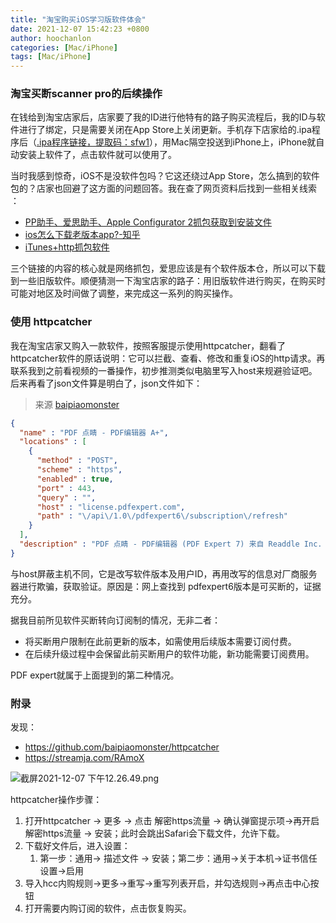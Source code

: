 ```yaml
---
title: "淘宝购买iOS学习版软件体会"
date: 2021-12-07 15:42:23 +0800
author: hoochanlon
categories: [Mac/iPhone]
tags: [Mac/iPhone]
---
```


### 淘宝买断scanner pro的后续操作

在钱给到淘宝店家后，店家要了我的ID进行他特有的路子购买流程后，我的ID与软件进行了绑定，只是需要关闭在App Store上关闭更新。手机存下店家给的.ipa程序后（[.ipa程序链接，提取码：sfw1](https://pan.baidu.com/s/1n2j_2KjmdnAFkaegw-XPzA )），用Mac隔空投送到iPhone上，iPhone就自动安装上软件了，点击软件就可以使用了。

当时我感到惊奇，iOS不是没软件包吗？它这还绕过App Store，怎么搞到的软件包的？店家也回避了这方面的问题回答。我在查了网页资料后找到一些相关线索 <!-- more --> ：

* [PP助手、爱思助手、Apple Configurator 2抓包获取到安装文件](https://www.jianshu.com/p/fdb50d303ad6)
* [ios怎么下载老版本app?-知乎](https://www.zhihu.com/question/344479701/answer/816525672)
* [iTunes+http抓包软件](https://www.jianshu.com/p/acf915b4bd9a)

三个链接的内容的核心就是网络抓包，爱思应该是有个软件版本仓，所以可以下载到一些旧版软件。顺便猜测一下淘宝店家的路子：用旧版软件进行购买，在购买时可能对地区及时间做了调整，来完成这一系列的购买操作。

### 使用 httpcatcher

我在淘宝店家又购入一款软件，按照客服提示使用httpcatcher，翻看了httpcatcher软件的原话说明：它可以拦截、查看、修改和重复iOS的http请求。再联系我到之前看视频的一番操作，初步推测类似电脑里写入host来规避验证吧。后来再看了json文件算是明白了，json文件如下：

> 来源 [baipiaomonster](https://github.com/baipiaomonster/httpcatcher/blob/master/PDF%20%E7%82%B9%E7%9D%9B%20-%20PDF%E7%BC%96%E8%BE%91%E5%99%A8.json)

```json
{
  "name" : "PDF 点睛 - PDF编辑器 A+",
  "locations" : [
    {
      "method" : "POST",
      "scheme" : "https",
      "enabled" : true,
      "port" : 443,
      "query" : "",
      "host" : "license.pdfexpert.com",
      "path" : "\/api\/1.0\/pdfexpert6\/subscription\/refresh"
    }
  ],
  "description" : "PDF 点睛 - PDF编辑器 (PDF Expert 7) 来自 Readdle Inc. https:\/\/apps.apple.com\/cn\/app\/pdf-%E7%82%B9%E7%9D%9B-pdf%E7%BC%96%E8%BE%91%E5%99%A8-pdf-expert-7\/id743974925"
}
```

与host屏蔽主机不同，它是改写软件版本及用户ID，再用改写的信息对厂商服务器进行欺骗，获取验证。原因是：网上查找到 pdfexpert6版本是可买断的，证据充分。

据我目前所见软件买断转向订阅制的情况，无非二者：

* 将买断用户限制在此前更新的版本，如需使用后续版本需要订阅付费。
* 在后续升级过程中会保留此前买断用户的软件功能，新功能需要订阅费用。

PDF expert就属于上面提到的第二种情况。

### 附录

发现：

* https://github.com/baipiaomonster/httpcatcher
* https://streamja.com/RAmoX

![截屏2021-12-07 下午12.26.49.png](https://s2.loli.net/2021/12/07/k8dQLjfPFYMHA4q.png)

httpcatcher操作步骤：

1. 打开httpcatcher -> 更多 -> 点击 解密https流量 -> 确认弹窗提示项->再开启 解密https流量 -> 安装；此时会跳出Safari会下载文件，允许下载。
2. 下载好文件后，进入设置：
   1. 第一步：通用-> 描述文件 -> 安装；第二步：通用->关于本机->证书信任设置->启用
3. 导入hcc内购规则->更多->重写->重写列表开启，并勾选规则->再点击中心按钮
4. 打开需要内购订阅的软件，点击恢复购买。
